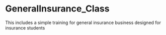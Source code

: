# GeneralInsurance_Class
This includes a simple training for general insurance business designed for insurance students
